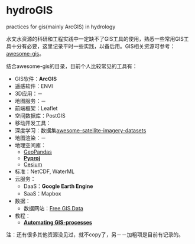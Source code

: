 # hydroGIS
practices for gis(mainly ArcGIS) in hydrology 

水文水资源的科研和工程实践中一定缺不了GIS工具的使用，熟悉一些常用GIS工具十分有必要，这里记录平时一些实践，以备后用。GIS相关资源可参考：[awesome-gis](https://github.com/sshuair/awesome-gis)。

结合awesome-gis的目录，目前个人比较常见的工具有：

- GIS软件：**ArcGIS**
- 遥感软件：ENVI
- 3D应用：－
- 地图服务：－
- 前端框架：Leaflet
- 空间数据库：PostGIS
- 移动开发工具：
- 深度学习：数据集[awesome-satellite-imagery-datasets](https://github.com/chrieke/awesome-satellite-imagery-datasets)
- 地图渲染：－
- 地理空间库：
    - [GeoPandas](https://github.com/geopandas/geopandas)
    - [**Pyproj**](https://github.com/pyproj4/pyproj)
    - [Cesium](https://github.com/AnalyticalGraphicsInc/cesium)
- 标准：NetCDF, WaterML
- 云服务：
    - DaaS：**Google Earth Engine**
    - SaaS：Mapbox
- 数据：
    - 数据网站：[Free GIS Data](http://freegisdata.rtwilson.com/)
- 教程：
    - [**Automating GIS-processes**](https://automating-gis-processes.github.io/site/)

注：还有很多其他资源没见过，就不copy了，另－－加粗项是目前有记录的。